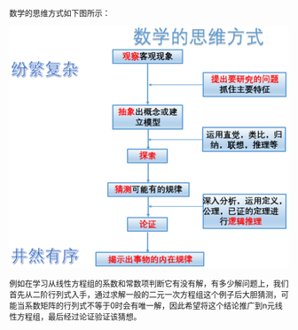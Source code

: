 数学的思维方式如下图所示：

![数学思维](https://github.com/CrystalMathYao/Basic-Knowledge-Learning/blob/master/Mathematical%20Theory/高等代数/图/数学思维.png)

例如在学习从线性方程组的系数和常数项判断它有没有解，有多少解问题上，我们首先从二阶行列式入手，通过求解一般的二元一次方程组这个例子后大胆猜测，可能当系数矩阵的行列式不等于0时会有唯一解，因此希望将这个结论推广到n元线性方程组，最后经过论证验证该猜想。
